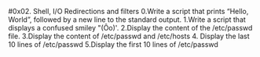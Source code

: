 #0x02. Shell, I/O Redirections and filters
0.Write a script that prints “Hello, World”, followed by a new line to the standard output.
1.Write a script that displays a confused smiley "(Ôo)'.
2.Display the content of the /etc/passwd file.
3.Display the content of /etc/passwd and /etc/hosts
4. Display the last 10 lines of /etc/passwd
5.Display the first 10 lines of /etc/passwd
